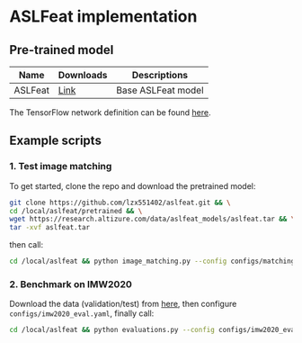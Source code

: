 # ASLFeat implementation

## Pre-trained model

| Name            | Downloads                                                                         | Descriptions                                                                                                                                                                                                                                                               |
|-----------------|-----------------------------------------------------------------------------------|----------------------------------------------------------------------------------------------------------------------------------------------------------------------------------------------------------------------------------------------------------------------------|
| ASLFeat | [Link](https://research.altizure.com/data/aslfeat_models/aslfeat.tar)     | Base ASLFeat model |

The TensorFlow network definition can be found [here](models/cnn_wrapper).

## Example scripts

### 1. Test image matching

To get started, clone the repo and download the pretrained model:
```bash
git clone https://github.com/lzx551402/aslfeat.git && \
cd /local/aslfeat/pretrained && \
wget https://research.altizure.com/data/aslfeat_models/aslfeat.tar && \
tar -xvf aslfeat.tar
```

then call:

```bash
cd /local/aslfeat && python image_matching.py --config configs/matching_eval.yaml
```

### 2. Benchmark on IMW2020 

Download the data (validation/test) from [here](https://vision.uvic.ca/imw-challenge/index.md), then configure ``configs/imw2020_eval.yaml``, finally call:

```bash
cd /local/aslfeat && python evaluations.py --config configs/imw2020_eval.yaml
```